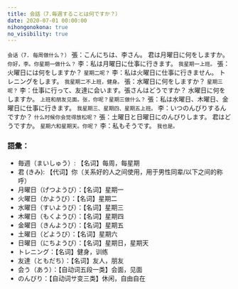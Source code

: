 ```yaml
---
title: 会話（7.毎週することは何ですか？）
date: 2020-07-01 00:00:00
nihongonokona: true
no_visibility: true
---
```


`会话（7. 每周做什么？）`
張：こんにちは、李さん。 君は月曜日に何をしますか。
`你好，李。你星期一做什么？`
李：私は月曜日に仕事に行きます。
`我星期一上班。`
張：火曜日には何をしますか？
`星期二呢？`
李：私は火曜日に仕事に行きません。 トレニングをします。
`我星期二不上班，健身。`
張：水曜日に何をしますか？
`星期三呢？`
李：仕事に行って、友達に会います。張さんはどうですか？ 水曜日に何をしますか。
`上班和朋友见面。张，你呢？星期三做什么？`
張：私は水曜日、木曜日、金曜日に仕事に行きます。
`我星期三、星期四、星期五上班。`
李：いつのんびりするんですか？
`什么时候你会觉得放松呢？`
張：土曜日と日曜日にのんびりします。 君はどうですか。
`星期六和星期天。你呢？`
李：私もそうです。
`我也是。`

### 語彙：

- 毎週（まいしゅう）: 【名词】每周，每星期
- 君 (きみ): 【代词】你（关系好的人之间使用，用于男性同辈/以下之间的称呼）
- 月曜日（げつようび）：【名词】星期一
- 火曜日（かようび）：【名词】星期二
- 水曜日（すいようび）：【名词】星期三
- 木曜日（もくようび）：【名词】星期四
- 金曜日（きんようび）：【名词】星期五
- 土曜日（どようび）：【名词】星期六
- 日曜日（にちようび）：【名词】星期日，星期天
- トレニング：【名词】健身，训练
- 友達（ともだち）：【名词】友人，朋友
- 会う（あう）：【自动词五段一类】会面，见面
- のんびり：【自动词サ变三类】休闲，自由自在
